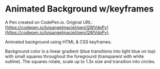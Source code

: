 # Animated Background w/keyframes

A Pen created on CodePen.io. Original URL: [https://codepen.io/luisangelmaciel/pen/QWVdpPv](https://codepen.io/luisangelmaciel/pen/QWVdpPv).

Animated background using HTML & CSS keyframes.

Background color is a linear gradient (blue transitions into light blue on top) with small squares throughout the foreground (transparent with white outline). The squares rotate, scale up to 1.3x size and transition into circles. 